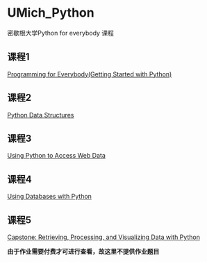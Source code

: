 # UMich_Python
密歇根大学Python for everybody 课程

## 课程1
[Programming for Everybody(Getting Started with Python)](https://www.coursera.org/learn/python/home/welcome)

## 课程2
[Python Data Structures](https://www.coursera.org/learn/python-data/home/welcome)

## 课程3
[Using Python to Access Web Data](https://www.coursera.org/learn/python-network-data/home/welcome)

## 课程4
[Using Databases with Python](https://www.coursera.org/learn/python-databases/home/welcome)

## 课程5
[Capstone: Retrieving, Processing, and Visualizing Data with Python](https://www.coursera.org/learn/python-data-visualization/home/welcome)

**由于作业需要付费才可进行查看，故这里不提供作业题目**
